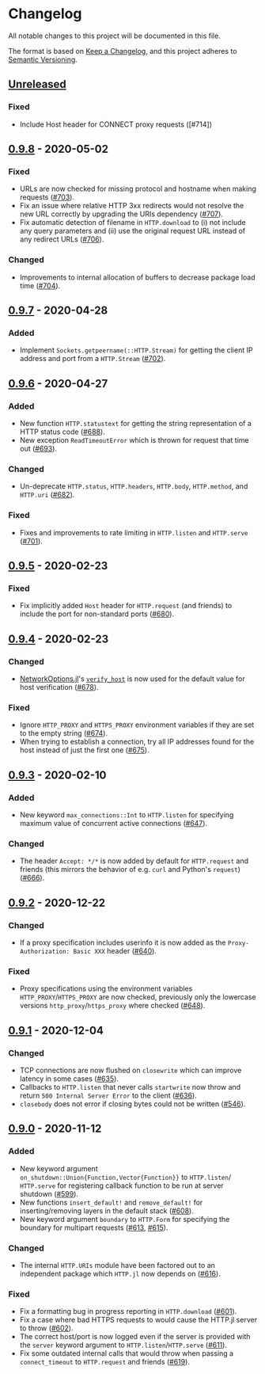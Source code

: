 # Changelog
All notable changes to this project will be documented in this file.

The format is based on [Keep a Changelog](https://keepachangelog.com/en/1.0.0/),
and this project adheres to [Semantic Versioning](https://semver.org/spec/v2.0.0.html).

## [Unreleased]
### Fixed
- Include Host header for CONNECT proxy requests ([#714])

## [0.9.8] - 2020-05-02
### Fixed
- URLs are now checked for missing protocol and hostname when making requests ([#703]).
- Fix an issue where relative HTTP 3xx redirects would not resolve the new URL correctly
  by upgrading the URIs dependency ([#707]).
- Fix automatic detection of filename in `HTTP.download` to (i) not include any query
  parameters and (ii) use the original request URL instead of any redirect URLs ([#706]).
### Changed
- Improvements to internal allocation of buffers to decrease package load time ([#704]).

## [0.9.7] - 2020-04-28
### Added
- Implement `Sockets.getpeername(::HTTP.Stream)` for getting the client IP address and port from a `HTTP.Stream` ([#702]).

## [0.9.6] - 2020-04-27
### Added
- New function `HTTP.statustext` for getting the string representation of a HTTP status code ([#688]).
- New exception `ReadTimeoutError` which is thrown for request that time out ([#693]).
### Changed
- Un-deprecate `HTTP.status`, `HTTP.headers`, `HTTP.body`, `HTTP.method`, and `HTTP.uri` ([#682]).
### Fixed
- Fixes and improvements to rate limiting in `HTTP.listen` and `HTTP.serve` ([#701]).

## [0.9.5] - 2020-02-23
### Fixed
- Fix implicitly added `Host` header for `HTTP.request` (and friends) to include the port
  for non-standard ports ([#680]).

## [0.9.4] - 2020-02-23
### Changed
- [NetworkOptions.jl](https://github.com/JuliaLang/NetworkOptions.jl)'s
  [`verify_host`](https://github.com/JuliaLang/NetworkOptions.jl#verify_host) is now used
  for the default value for host verification ([#678]).
### Fixed
- Ignore `HTTP_PROXY` and `HTTPS_PROXY` environment variables if they are set to the empty
  string ([#674]).
- When trying to establish a connection, try all IP addresses found for the host instead of
  just the first one ([#675]).

## [0.9.3] - 2020-02-10
### Added
- New keyword `max_connections::Int` to `HTTP.listen` for specifying maximum value of
  concurrent active connections ([#647]).
### Changed
- The header `Accept: */*` is now added by default for `HTTP.request` and friends (this
  mirrors the behavior of e.g. `curl` and Python's `request`) ([#666]).

## [0.9.2] - 2020-12-22
### Changed
- If a proxy specification includes userinfo it is now added as the
  `Proxy-Authorization: Basic XXX` header ([#640]).
### Fixed
- Proxy specifications using the environment variables `HTTP_PROXY`/`HTTPS_PROXY` are now
  checked, previously only the lowercase versions `http_proxy`/`https_proxy` where
  checked ([#648]).

## [0.9.1] - 2020-12-04
### Changed
- TCP connections are now flushed on `closewrite` which can improve latency in some cases
   ([#635]).
- Callbacks to `HTTP.listen` that never calls `startwrite` now throw and return
  `500 Internal Server Error` to the client ([#636]).
- `closebody` does not error if closing bytes could not be written ([#546]).

## [0.9.0] - 2020-11-12
### Added
- New keyword argument `on_shutdown::Union{Function,Vector{Function}}` to `HTTP.listen`/
  `HTTP.serve` for registering callback function to be run at server shutdown ([#599]).
- New functions `insert_default!` and `remove_default!` for inserting/removing layers
  in the default stack ([#608]).
- New keyword argument `boundary` to `HTTP.Form` for specifying the boundary for multipart
  requests ([#613], [#615]).
### Changed
- The internal `HTTP.URIs` module have been factored out to an independent package which
  `HTTP.jl` now depends on ([#616]).
### Fixed
- Fix a formatting bug in progress reporting in `HTTP.download` ([#601]).
- Fix a case where bad HTTPS requests to would cause the HTTP.jl server to throw ([#602]).
- The correct host/port is now logged even if the server is provided with the `server`
  keyword argument to `HTTP.listen`/`HTTP.serve` ([#611]).
- Fix some outdated internal calls that would throw when passing a `connect_timeout` to
  `HTTP.request` and friends ([#619]).


[Unreleased]: https://github.com/JuliaWeb/HTTP.jl/compare/v0.9.8...HEAD
[0.9.8]: https://github.com/JuliaWeb/HTTP.jl/compare/v0.9.7...v0.9.8
[0.9.7]: https://github.com/JuliaWeb/HTTP.jl/compare/v0.9.6...v0.9.7
[0.9.6]: https://github.com/JuliaWeb/HTTP.jl/compare/v0.9.5...v0.9.6
[0.9.5]: https://github.com/JuliaWeb/HTTP.jl/compare/v0.9.4...v0.9.5
[0.9.4]: https://github.com/JuliaWeb/HTTP.jl/compare/v0.9.3...v0.9.4
[0.9.3]: https://github.com/JuliaWeb/HTTP.jl/compare/v0.9.2...v0.9.3
[0.9.2]: https://github.com/JuliaWeb/HTTP.jl/compare/v0.9.1...v0.9.2
[0.9.1]: https://github.com/JuliaWeb/HTTP.jl/compare/v0.9.0...v0.9.1
[0.9.0]: https://github.com/JuliaWeb/HTTP.jl/compare/v0.8.19...v0.9.0


[#546]: https://github.com/JuliaWeb/HTTP.jl/pull/546
[#599]: https://github.com/JuliaWeb/HTTP.jl/pull/599
[#601]: https://github.com/JuliaWeb/HTTP.jl/pull/601
[#602]: https://github.com/JuliaWeb/HTTP.jl/pull/602
[#608]: https://github.com/JuliaWeb/HTTP.jl/pull/608
[#611]: https://github.com/JuliaWeb/HTTP.jl/pull/611
[#613]: https://github.com/JuliaWeb/HTTP.jl/pull/613
[#615]: https://github.com/JuliaWeb/HTTP.jl/pull/615
[#616]: https://github.com/JuliaWeb/HTTP.jl/pull/616
[#619]: https://github.com/JuliaWeb/HTTP.jl/pull/619
[#635]: https://github.com/JuliaWeb/HTTP.jl/pull/635
[#636]: https://github.com/JuliaWeb/HTTP.jl/pull/636
[#640]: https://github.com/JuliaWeb/HTTP.jl/pull/640
[#647]: https://github.com/JuliaWeb/HTTP.jl/pull/647
[#648]: https://github.com/JuliaWeb/HTTP.jl/pull/648
[#666]: https://github.com/JuliaWeb/HTTP.jl/pull/666
[#674]: https://github.com/JuliaWeb/HTTP.jl/pull/674
[#675]: https://github.com/JuliaWeb/HTTP.jl/pull/675
[#678]: https://github.com/JuliaWeb/HTTP.jl/pull/678
[#680]: https://github.com/JuliaWeb/HTTP.jl/pull/680
[#682]: https://github.com/JuliaWeb/HTTP.jl/pull/682
[#688]: https://github.com/JuliaWeb/HTTP.jl/pull/688
[#693]: https://github.com/JuliaWeb/HTTP.jl/pull/693
[#701]: https://github.com/JuliaWeb/HTTP.jl/pull/701
[#702]: https://github.com/JuliaWeb/HTTP.jl/pull/702
[#703]: https://github.com/JuliaWeb/HTTP.jl/pull/703
[#704]: https://github.com/JuliaWeb/HTTP.jl/pull/704
[#706]: https://github.com/JuliaWeb/HTTP.jl/pull/706
[#707]: https://github.com/JuliaWeb/HTTP.jl/pull/707
